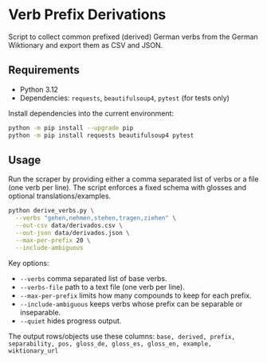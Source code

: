 # Verb Prefix Derivations

Script to collect common prefixed (derived) German verbs from the German Wiktionary and export them as CSV and JSON.

## Requirements

- Python 3.12
- Dependencies: `requests`, `beautifulsoup4`, `pytest` (for tests only)

Install dependencies into the current environment:

```bash
python -m pip install --upgrade pip
python -m pip install requests beautifulsoup4 pytest
```

## Usage

Run the scraper by providing either a comma separated list of verbs or a file (one verb per line). The script enforces a fixed schema with glosses and optional translations/examples.

```bash
python derive_verbs.py \
  --verbs "gehen,nehmen,stehen,tragen,ziehen" \
  --out-csv data/derivados.csv \
  --out-json data/derivados.json \
  --max-per-prefix 20 \
  --include-ambiguous
```

Key options:

- `--verbs` comma separated list of base verbs.
- `--verbs-file` path to a text file (one verb per line).
- `--max-per-prefix` limits how many compounds to keep for each prefix.
- `--include-ambiguous` keeps verbs whose prefix can be separable or inseparable.
- `--quiet` hides progress output.

The output rows/objects use these columns:
`base, derived, prefix, separability, pos, gloss_de, gloss_es, gloss_en, example, wiktionary_url`
